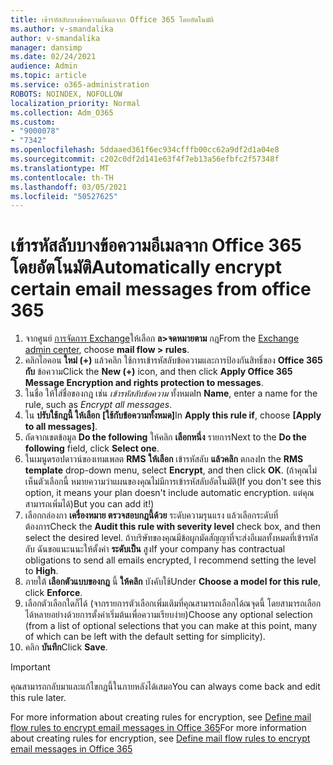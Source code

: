 ```yaml
---
title: เข้ารหัสลับบางข้อความอีเมลจาก Office 365 โดยอัตโนมัติ
ms.author: v-smandalika
author: v-smandalika
manager: dansimp
ms.date: 02/24/2021
audience: Admin
ms.topic: article
ms.service: o365-administration
ROBOTS: NOINDEX, NOFOLLOW
localization_priority: Normal
ms.collection: Adm_O365
ms.custom:
- "9000078"
- "7342"
ms.openlocfilehash: 5ddaaed361f6ec934cfffb00cc62a9df2d1a04e8
ms.sourcegitcommit: c202c0df2d141e63f4f7eb13a56efbfc2f57348f
ms.translationtype: MT
ms.contentlocale: th-TH
ms.lasthandoff: 03/05/2021
ms.locfileid: "50527625"
---
```

# <a name="automatically-encrypt-certain-email-messages-from-office-365"></a><span data-ttu-id="85c3b-102">เข้ารหัสลับบางข้อความอีเมลจาก Office 365 โดยอัตโนมัติ</span><span class="sxs-lookup"><span data-stu-id="85c3b-102">Automatically encrypt certain email messages from office 365</span></span>

1. <span data-ttu-id="85c3b-103">จากศูนย์ [การจัดการ Exchange](https://outlook.office365.com/ecp/)ให้เลือก **ล>จดหมายตาม** กฎ</span><span class="sxs-lookup"><span data-stu-id="85c3b-103">From the [Exchange admin center](https://outlook.office365.com/ecp/), choose **mail flow > rules**.</span></span> 
2. <span data-ttu-id="85c3b-104">คลิกไอคอน **ใหม่ (+)** แล้วคลิก ใช้การเข้ารหัสลับข้อความและการป้องกันสิทธิ์ของ **Office 365 กับ** ข้อความ</span><span class="sxs-lookup"><span data-stu-id="85c3b-104">Click the **New (+)** icon, and then click **Apply Office 365 Message Encryption and rights protection to messages**.</span></span>
3. <span data-ttu-id="85c3b-105">ในชื่อ ให้ใส่ชื่อของกฎ เช่น *เข้ารหัสลับข้อความ* ทั้งหมด</span><span class="sxs-lookup"><span data-stu-id="85c3b-105">In **Name**, enter a name for the rule, such as *Encrypt all messages*.</span></span>
4. <span data-ttu-id="85c3b-106">ใน **ปรับใช้กฎนี้ ให้เลือก** **[ใช้กับข้อความทั้งหมด]**</span><span class="sxs-lookup"><span data-stu-id="85c3b-106">In **Apply this rule if**, choose **[Apply to all messages]**.</span></span> 
5. <span data-ttu-id="85c3b-107">ถัดจากเขตข้อมูล **Do the following** ให้คลิก **เลือกหนึ่ง** รายการ</span><span class="sxs-lookup"><span data-stu-id="85c3b-107">Next to the **Do the following** field, click **Select one**.</span></span> 
6. <span data-ttu-id="85c3b-108">ในเมนูดรอปดาวน์ของเทมเพลต **RMS** **ให้เลือก** เข้ารหัสลับ **แล้วคลิก** ตกลง</span><span class="sxs-lookup"><span data-stu-id="85c3b-108">In the **RMS template** drop-down menu, select **Encrypt**, and then click **OK**.</span></span> <span data-ttu-id="85c3b-109">(ถ้าคุณไม่เห็นตัวเลือกนี้ หมายความว่าแผนของคุณไม่มีการเข้ารหัสลับอัตโนมัติ</span><span class="sxs-lookup"><span data-stu-id="85c3b-109">(If you don't see this option, it means your plan doesn't include automatic encryption.</span></span> <span data-ttu-id="85c3b-110">แต่คุณสามารถเพิ่มได้)</span><span class="sxs-lookup"><span data-stu-id="85c3b-110">But you can add it!)</span></span>
7. <span data-ttu-id="85c3b-111">เลือกกล่องกา **เครื่องหมาย ตรวจสอบกฎนี้ด้วย** ระดับความรุนแรง แล้วเลือกระดับที่ต้องการ</span><span class="sxs-lookup"><span data-stu-id="85c3b-111">Check the **Audit this rule with severity level** check box, and then select the desired level.</span></span> <span data-ttu-id="85c3b-112">ถ้าบริษัทของคุณมีข้อผูกมัดสัญญาที่จะส่งอีเมลทั้งหมดที่เข้ารหัสลับ ฉันขอแนะนนะให้ตั้งค่า **ระดับเป็น** สูง</span><span class="sxs-lookup"><span data-stu-id="85c3b-112">If your company has contractual obligations to send all emails encrypted, I recommend setting the level to **High**.</span></span>
8. <span data-ttu-id="85c3b-113">ภายใต้ **เลือกตัวแบบของกฎ** นี้ **ให้คลิก** บังคับใช้</span><span class="sxs-lookup"><span data-stu-id="85c3b-113">Under **Choose a model for this rule**, click **Enforce**.</span></span> 
9. <span data-ttu-id="85c3b-114">เลือกตัวเลือกใดก็ได้ (จากรายการตัวเลือกเพิ่มเติมที่คุณสามารถเลือกได้ณจุดนี้ โดยสามารถเลือกได้หลายอย่างด้วยการตั้งค่าเริ่มต้นเพื่อความเรียบง่าย)</span><span class="sxs-lookup"><span data-stu-id="85c3b-114">Choose any optional selection (from a list of optional selections that you can make at this point, many of which can be left with the default setting for simplicity).</span></span>
10. <span data-ttu-id="85c3b-115">คลิก **บันทึก**</span><span class="sxs-lookup"><span data-stu-id="85c3b-115">Click **Save**.</span></span>

> [!IMPORTANT]
> <span data-ttu-id="85c3b-116">คุณสามารถกลับมาและแก้ไขกฎนี้ในภายหลังได้เสมอ</span><span class="sxs-lookup"><span data-stu-id="85c3b-116">You can always come back and edit this rule later.</span></span>

<span data-ttu-id="85c3b-117">For more information about creating rules for encryption, see [Define mail flow rules to encrypt email messages in Office 365](https://docs.microsoft.com/microsoft-365/compliance/define-mail-flow-rules-to-encrypt-email)</span><span class="sxs-lookup"><span data-stu-id="85c3b-117">For more information about creating rules for encryption, see [Define mail flow rules to encrypt email messages in Office 365](https://docs.microsoft.com/microsoft-365/compliance/define-mail-flow-rules-to-encrypt-email)</span></span>

